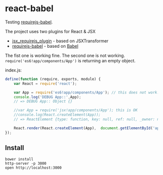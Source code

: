 # react-babel

Testing [requirejs-babel](https://github.com/mikach/requirejs-babel).

The project uses two plugins for React & JSX

  * [jsx_requirejs_plugin](https://github.com/philix/jsx-requirejs-plugin) - based on JSXTransformer
  * [requirejs-babel](https://github.com/mikach/requirejs-babel) - based on [Babel](http://babeljs.io/)
 
The fist one is working fine. The second one is not working. `require('es6!app/components/App')` 
 is returning an empty object.
 
index.js:

```javascript
define(function (require, exports, module) {
    var React = require('react');

    var App = require('es6!app/components/App'); // this does not work!
    console.log('DEBUG App::',App);
    // => DEBUG App:: Object {}

    //var App = require('jsx!app/components/App'); this is OK
    //console.log(React.createElement(App));
    // => ReactElement {type: function, key: null, ref: null, _owner: null, _context: Object…}

    React.render(React.createElement(App),  document.getElementById('app'));
});
```


## Install

```
bower install
http-server -p 3000
open http://localhost:3000
```

